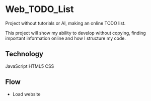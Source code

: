 # Web_TODO_List
Project without tutorials or AI, making an online TODO list.

This project will show my ability to develop without copying, finding important information online and how I structure my code.


## Technology
JavaScript
HTML5
CSS

## Flow 

- Load website
